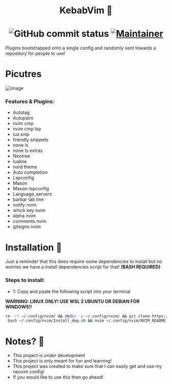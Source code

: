 <h1 align="center">
    KebabVim 🌯
</h1>
<h1 align="center">
    <img alt="GitHub commit status" src="https://img.shields.io/github/checks-status/MeKebabMan/KebabVim/main?style=for-the-badge&logo=github&labelColor=blue">
    <a href="https://github.com/MeKebabMan">
        <img alt="Maintainer" src="https://img.shields.io/badge/Maintainer-MeKebabMan-blue?style=for-the-badge&logo=neovim">
    </a>
</h1>

Plugins bootstrapped onto a single config and randomly sent towards a repository for people to use!

# Picutres

![image](https://github.com/user-attachments/assets/9350790c-c65a-4e93-a80d-c30f3a8d0445)

### Features & Plugins:
- Autotag
- Autopairs
- nvim cmp
- nvim cmp lsp
- lua snip
- friendly snippets
- none ls
- none ls extras
- Neotree
- lualine
- nord theme
- Auto completion
- Lspconfig
- Mason
- Mason-lspconfig
- Language_servers
- barbar tab line
- notify nvim
- whick key nvim
- alpha nvim
- comments nvim
- gitsigns nvim

# Installation 💾

Just a reminder that this does require some dependencies to install but no worries we have a install dependencies script for that! **(BASH REQUIRED)**

### Steps to install:
- 1: Copy and paste the following script into your terminal

**WARNING: LINUX ONLY! USE WSL 2 UBUNTU OR DEBIAN FOR WINDOWS!!**

```sh
rm -rf ~/.config/nvim/ && mkdir -p ~/.config/nvim/ && git clone https://github.com/MeKebabMan/KebabVim.git ~/.config/nvim/ && \
 bash ~/.config/nvim/Install_dep.sh && nvim ~/.config/nvim/NVIM_README.txt
```

# Notes? 📝

- This project is under development
- This project is only meant for fun and learning!
- This project was created to make sure that I can easily get and use my neovim config!
- If you would like to use this then go ahead!
